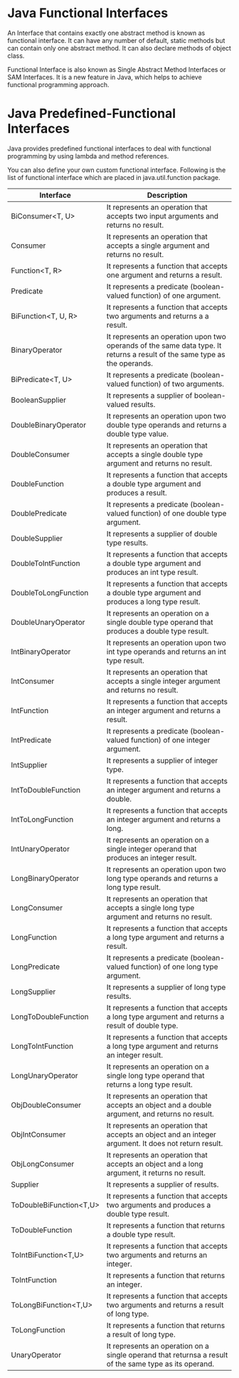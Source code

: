 # Java Functional Interfaces
An Interface that contains exactly one abstract method is known as functional interface. It can have any number of default, static methods but can contain only one abstract method. It can also declare methods of object class.

Functional Interface is also known as Single Abstract Method Interfaces or SAM Interfaces. It is a new feature in Java, which helps to achieve functional programming approach.

# Java Predefined-Functional Interfaces
Java provides predefined functional interfaces to deal with functional programming by using lambda and method references.

You can also define your own custom functional interface. Following is the list of functional interface which are placed in java.util.function package.

| Interface |	Description |
| --------- | ----------- |
| BiConsumer<T, U> | It represents an operation that accepts two input arguments and returns no result. |
| Consumer<T> | It represents an operation that accepts a single argument and returns no result. |
| Function<T, R> | It represents a function that accepts one argument and returns a result. |
| Predicate<T> | It represents a predicate (boolean-valued function) of one argument. |
| BiFunction<T, U, R> |	It represents a function that accepts two arguments and returns a a result. |
| BinaryOperator<T> |	It represents an operation upon two operands of the same data type. It returns a result of the same type as the operands. |
| BiPredicate<T, U> |	It represents a predicate (boolean-valued function) of two arguments. |
| BooleanSupplier |	It represents a supplier of boolean-valued results. |
| DoubleBinaryOperator |	It represents an operation upon two double type operands and returns a double type value. |
| DoubleConsumer |	It represents an operation that accepts a single double type argument and returns no result. |
| DoubleFunction<R> |	It represents a function that accepts a double type argument and produces a result. |
| DoublePredicate |	It represents a predicate (boolean-valued function) of one double type argument. |
| DoubleSupplier |	It represents a supplier of double type results. |
| DoubleToIntFunction |	It represents a function that accepts a double type argument and produces an int type result. |
| DoubleToLongFunction |	It represents a function that accepts a double type argument and produces a long type result. |
| DoubleUnaryOperator |	It represents an operation on a single double type operand that produces a double type result. |
| IntBinaryOperator |	It represents an operation upon two int type operands and returns an int type result. |
| IntConsumer |	It represents an operation that accepts a single integer argument and returns no result. |
| IntFunction<R> |	It represents a function that accepts an integer argument and returns a result. |
| IntPredicate |	It represents a predicate (boolean-valued function) of one integer argument. |
| IntSupplier |	It represents a supplier of integer type. |
| IntToDoubleFunction |	It represents a function that accepts an integer argument and returns a double. |
| IntToLongFunction |	It represents a function that accepts an integer argument and returns a long. |
| IntUnaryOperator |	It represents an operation on a single integer operand that produces an integer result. |
| LongBinaryOperator |	It represents an operation upon two long type operands and returns a long type result. |
| LongConsumer |	It represents an operation that accepts a single long type argument and returns no result. |
| LongFunction<R> |	It represents a function that accepts a long type argument and returns a result. |
| LongPredicate |	It represents a predicate (boolean-valued function) of one long type argument. |
| LongSupplier |	It represents a supplier of long type results. |
| LongToDoubleFunction |	It represents a function that accepts a long type argument and returns a result of double type. |
| LongToIntFunction |	It represents a function that accepts a long type argument and returns an integer result. |
| LongUnaryOperator |	It represents an operation on a single long type operand that returns a long type result. |
| ObjDoubleConsumer<T> |	It represents an operation that accepts an object and a double argument, and returns no result. |
| ObjIntConsumer<T> |	It represents an operation that accepts an object and an integer argument. It does not return result. |
| ObjLongConsumer<T> |	It represents an operation that accepts an object and a long argument, it returns no result. |
| Supplier<T> |	It represents a supplier of results. |
| ToDoubleBiFunction<T,U> |	It represents a function that accepts two arguments and produces a double type result. |
| ToDoubleFunction<T> |	It represents a function that returns a double type result. |
| ToIntBiFunction<T,U> |	It represents a function that accepts two arguments and returns an integer. |
| ToIntFunction<T> |	It represents a function that returns an integer. |
| ToLongBiFunction<T,U> |	It represents a function that accepts two arguments and returns a result of long type. |
| ToLongFunction<T> |	It represents a function that returns a result of long type. |
| UnaryOperator<T> |	It represents an operation on a single operand that returnsa a result of the same type as its operand. |
